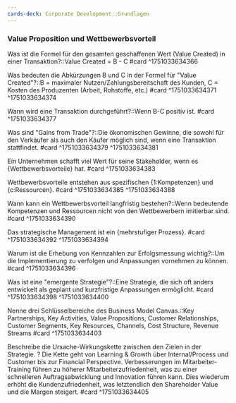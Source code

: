 ```yaml
---
cards-deck: Corporate Development::Grundlagen
---
```


### Value Proposition und Wettbewerbsvorteil

Was ist die Formel für den gesamten geschaffenen Wert (Value Created) in einer Transaktion?::Value Created = B - C #card ^1751033634366

Was bedeuten die Abkürzungen B und C in der Formel für "Value Created"?::B = maximaler Nutzen/Zahlungsbereitschaft des Kunden, C = Kosten des Produzenten (Arbeit, Rohstoffe, etc.) #card ^1751033634371
^1751033634374

Wann wird eine Transaktion durchgeführt?::Wenn B-C positiv ist. #card ^1751033634377

Was sind "Gains from Trade"?::Die ökonomischen Gewinne, die sowohl für den Verkäufer als auch den Käufer möglich sind, wenn eine Transaktion stattfindet. #card ^1751033634379
^1751033634381

Ein Unternehmen schafft viel Wert für seine Stakeholder, wenn es {Wettbewerbsvorteile} hat. #card
^1751033634383

Wettbewerbsvorteile entstehen aus spezifischen {1:Kompetenzen} und {c:Ressourcen}. #card
^1751033634385
^1751033634388

Wann kann ein Wettbewerbsvorteil langfristig bestehen?::Wenn bedeutende Kompetenzen und Ressourcen nicht von den Wettbewerbern imitierbar sind. #card ^1751033634390

Das strategische Management ist ein {mehrstufiger Prozess}. #card
^1751033634392
^1751033634394

Warum ist die Erhebung von Kennzahlen zur Erfolgsmessung wichtig?::Um die Implementierung zu verfolgen und Anpassungen vornehmen zu können. #card ^1751033634396

Was ist eine "emergente Strategie"?::Eine Strategie, die sich oft anders entwickelt als geplant und kurzfristige Anpassungen ermöglicht. #card ^1751033634398
^1751033634400

Nenne drei Schlüsselbereiche des Business Model Canvas.::Key Partnerships, Key Activities, Value Propositions, Customer Relationships, Customer Segments, Key Resources, Channels, Cost Structure, Revenue Streams #card ^1751033634403

Beschreibe die Ursache-Wirkungskette zwischen den Zielen in der Strategie.
?
Die Kette geht von Learning & Growth über Internal/Process und Customer bis zur Financial Perspective. Verbesserungen im Mitarbeiter-Training führen zu höherer Mitarbeiterzufriedenheit, was zu einer schnelleren Auftragsabwicklung und Innovation führen kann. Dies wiederum erhöht die Kundenzufriedenheit, was letztendlich den Shareholder Value und die Margen steigert.
#card
^1751033634405
